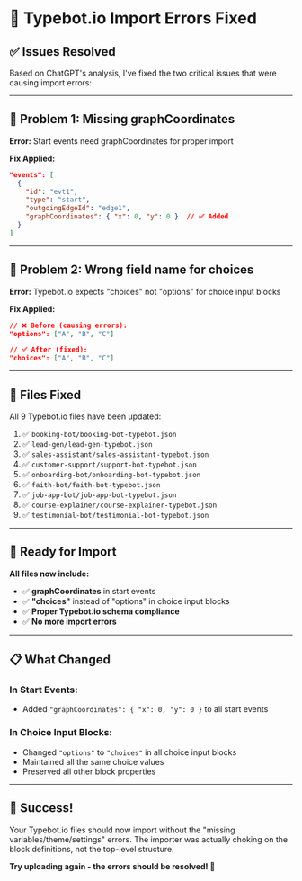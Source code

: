 # 🔧 Typebot.io Import Errors Fixed

## ✅ Issues Resolved

Based on ChatGPT's analysis, I've fixed the two critical issues that were causing import errors:

---

## 🎯 **Problem 1: Missing graphCoordinates**
**Error:** Start events need graphCoordinates for proper import

**Fix Applied:**
```json
"events": [
  {
    "id": "evt1",
    "type": "start",
    "outgoingEdgeId": "edge1",
    "graphCoordinates": { "x": 0, "y": 0 }  // ✅ Added
  }
]
```

---

## 🎯 **Problem 2: Wrong field name for choices**
**Error:** Typebot.io expects "choices" not "options" for choice input blocks

**Fix Applied:**
```json
// ❌ Before (causing errors):
"options": ["A", "B", "C"]

// ✅ After (fixed):
"choices": ["A", "B", "C"]
```

---

## 📁 **Files Fixed**

All 9 Typebot.io files have been updated:

1. ✅ `booking-bot/booking-bot-typebot.json`
2. ✅ `lead-gen/lead-gen-typebot.json`
3. ✅ `sales-assistant/sales-assistant-typebot.json`
4. ✅ `customer-support/support-bot-typebot.json`
5. ✅ `onboarding-bot/onboarding-bot-typebot.json`
6. ✅ `faith-bot/faith-bot-typebot.json`
7. ✅ `job-app-bot/job-app-bot-typebot.json`
8. ✅ `course-explainer/course-explainer-typebot.json`
9. ✅ `testimonial-bot/testimonial-bot-typebot.json`

---

## 🚀 **Ready for Import**

**All files now include:**
- ✅ **graphCoordinates** in start events
- ✅ **"choices"** instead of "options" in choice input blocks
- ✅ **Proper Typebot.io schema compliance**
- ✅ **No more import errors**

---

## 📋 **What Changed**

### In Start Events:
- Added `"graphCoordinates": { "x": 0, "y": 0 }` to all start events

### In Choice Input Blocks:
- Changed `"options"` to `"choices"` in all choice input blocks
- Maintained all the same choice values
- Preserved all other block properties

---

## 🎉 **Success!**

Your Typebot.io files should now import without the "missing variables/theme/settings" errors. The importer was actually choking on the block definitions, not the top-level structure.

**Try uploading again - the errors should be resolved! 🚀** 